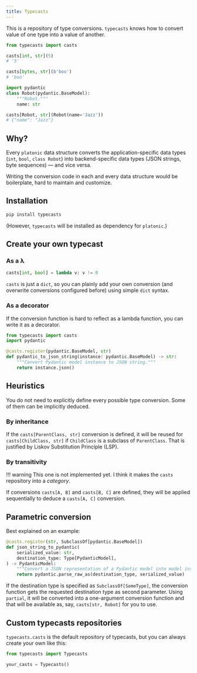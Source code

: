```yaml
---
title: Typecasts
---
```


This is a repository of type conversions. `typecasts` knows how to convert value of one type into a value of another.

```python
from typecasts import casts

casts[int, str](5)
# '5'

casts[bytes, str](b'boo')
# 'boo'

import pydantic
class Robot(pydantic.BaseModel):
    """Robot."""
    name: str

casts[Robot, str](Robot(name='Jazz'))
# {"name": "Jazz"}
```

## Why?

Every `platonic` data structure converts the application-specific data types (`int`, `bool`, `class Robot`) into backend-specific data types (JSON strings, byte sequences) — and vice versa.

Writing the conversion code in each and every data structure would be boilerplate, hard to maintain and customize.

## Installation

```bash
pip install typecasts
```

(However, `typecasts` will be installed as dependency for `platonic`.)

## Create your own typecast

### As a λ

```python
casts[int, bool] = lambda v: v != 0
```

`casts` is just a `dict`, so you can plainly add your own conversion (and overwrite conversions configured before) using simple `dict` syntax.

### As a decorator

If the conversion function is hard to reflect as a lambda function, you can write it as a decorator.

```python
from typecasts import casts
import pydantic

@casts.register(pydantic.BaseModel, str)
def pydantic_to_json_string(instance: pydantic.BaseModel) -> str:
    """Convert Pydantic model instance to JSON string."""
    return instance.json()
```

## Heuristics

You do not need to explicitly define every possible type conversion. Some of them can be implicitly deduced.

### By inheritance

If the `casts[ParentClass, str]` conversion is defined, it will be reused for `casts[ChildClass, str]` if `ChildClass` is a subclass of `ParentClass`. That is justified by Liskov Substitution Principle (LSP).

### By transitivity

!!! warning
    This one is not implemented yet. I think it makes the `casts` repository into a *category*.

If conversions `casts[A, B]` and `casts[B, C]` are defined, they will be applied sequentially to deduce a `casts[A, C]` conversion.

## Parametric conversion

Best explained on an example:

```python
@casts.register(str, SubclassOf[pydantic.BaseModel])
def json_string_to_pydantic(
    serialized_value: str,
    destination_type: Type[PydanticModel],
) -> PydanticModel:
    """Convert a JSON representation of a Pydantic model into model instance."""
    return pydantic.parse_raw_as(destination_type, serialized_value)
```

If the destination type is specified as `SubclassOf[SomeType]`, the conversion function gets the requested destination type as second parameter. Using `partial`, it will be converted into a one-argument conversion function and that will be available as, say, `casts[str, Robot]` for you to use.

## Custom typecasts repositories

`typecasts.casts` is the default repository of typecasts, but you can always create your own like this:

```python
from typecasts import Typecasts

your_casts = Typecasts()
```
